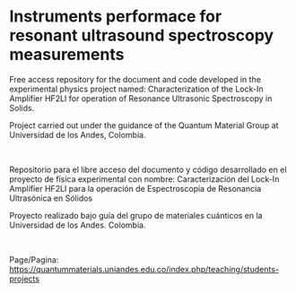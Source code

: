 # Instruments performace for resonant ultrasound spectroscopy measurements

Free access repository for the document and code developed in the experimental physics project named: Characterization of the Lock-In Amplifier HF2LI for operation of Resonance Ultrasonic Spectroscopy in Solids.

Project carried out under the guidance of the Quantum Material Group at Universidad de los Andes, Colombia.

<br/>

Repositorio para el libre acceso del documento y código desarrollado en el proyecto de física experimental con nombre: Caracterización del Lock-In Amplifier HF2LI para la operación de Espectroscopia de Resonancia Ultrasónica en Sólidos

Proyecto realizado bajo guía del grupo de materiales cuánticos en la Universidad de los Andes. Colombia.

<br/>

Page/Pagina: https://quantummaterials.uniandes.edu.co/index.php/teaching/students-projects
